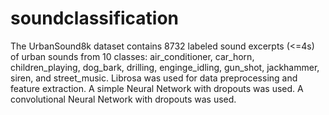 # soundclassification
The UrbanSound8k dataset contains 8732 labeled sound excerpts (<=4s) of urban sounds from 10 classes: air_conditioner, car_horn, children_playing, dog_bark, drilling, enginge_idling, gun_shot, jackhammer, siren, and street_music. 
Librosa was used for data preprocessing and feature extraction. 
A simple Neural Network with dropouts was used.
A convolutional Neural Network with dropouts was used.
